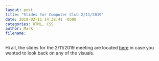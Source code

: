 ```yaml
---
layout: post
title: "Slides for Computer Club 2/11/2019"
date: 2019-02-11 14:38:41 -0500
categories: HTML, CSS
author: Mark
filename: 
---
```

Hi all, the slides for the 2/11/2019 meeting are located [here](https://docs.google.com/presentation/d/1rBrVKsgIGSPsnOl2cZTHuc-uha9DSiYpXi70REOLb_E/edit?usp=sharing) in case you wanted to look back on any of the visuals.
